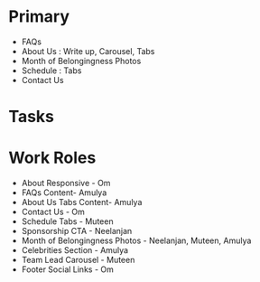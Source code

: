 # Primary

* FAQs
* About Us : Write up, Carousel, Tabs
* Month of Belongingness Photos
* Schedule : Tabs
* Contact Us
<!-- * Countdown -->

# Tasks


# Work Roles

* About Responsive - Om
* FAQs Content- Amulya
* About Us Tabs Content- Amulya
* Contact Us - Om
* Schedule Tabs - Muteen
* Sponsorship CTA - Neelanjan
* Month of Belongingness Photos - Neelanjan, Muteen, Amulya
* Celebrities Section - Amulya
* Team Lead Carousel - Muteen
* Footer Social Links - Om